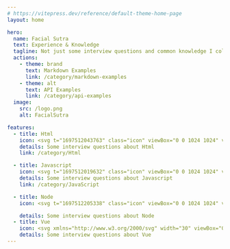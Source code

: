 ```yaml
---
# https://vitepress.dev/reference/default-theme-home-page
layout: home

hero:
  name: Facial Sutra
  text: Experience & Knowledge
  tagline: Not just some interview questions and common knowledge I collected
  actions:
    - theme: brand
      text: Markdown Examples
      link: /category/markdown-examples
    - theme: alt
      text: API Examples
      link: /category/api-examples
  image:
    src: /logo.png
    alt: FacialSutra

features:
  - title: Html
    icon: <svg t="1697512043763" class="icon" viewBox="0 0 1024 1024" version="1.1" xmlns="http://www.w3.org/2000/svg" p-id="1395" width="30" height="30"><path d="M89.088 59.392l62.464 803.84c1.024 12.288 9.216 22.528 20.48 25.6L502.784 993.28c6.144 2.048 12.288 2.048 18.432 0l330.752-104.448c11.264-4.096 19.456-14.336 20.48-25.6l62.464-803.84c1.024-17.408-12.288-31.744-29.696-31.744H118.784c-17.408 0-31.744 14.336-29.696 31.744z" fill="#FC490B" p-id="1396"></path><path d="M774.144 309.248h-409.6l12.288 113.664h388.096l-25.6 325.632-227.328 71.68-227.328-71.68-13.312-169.984h118.784v82.944l124.928 33.792 123.904-33.792 10.24-132.096H267.264L241.664 204.8h540.672z" fill="#FFFFFF" p-id="1397"></path></svg>
    details: Some interview questions about Html
    link: /category/Html

  - title: Javascript
    icon: <svg t="1697512019632" class="icon" viewBox="0 0 1024 1024" version="1.1" xmlns="http://www.w3.org/2000/svg" p-id="1108" width="30" height="30"><path d="M2.27555555 2.27555555v1019.4488889h1019.4488889V2.27555555H2.27555555z m554.78044445 795.07911112c0 99.21422222-58.25422222 144.49777777-143.13244445 144.49777779-76.68622222 0-121.05955555-39.59466667-143.8151111-87.60888891l78.05155555-47.104c15.01866667 26.624 28.672 49.15200001 61.66755554 49.152 31.40266667 0 51.42755555-12.288 51.42755557-60.30222222V470.35733333h95.80088889v326.99733334z m226.64533332 144.49777779c-88.97422222 0-146.54577778-42.32533333-174.5351111-97.84888891l78.05155555-45.056c20.48 33.45066666 47.33155555 58.25422222 94.43555556 58.25422223 39.59466667 0 65.08088889-19.79733333 65.08088889-47.33155556 0-32.768-25.94133333-44.37333333-69.85955555-63.71555554l-23.89333334-10.24000003c-69.17688889-29.35466667-114.91555555-66.44622222-114.91555555-144.49777776 0-71.90755556 54.84088889-126.52088887 140.17422222-126.52088889 60.98488889 0 104.67555555 21.16266667 136.07822221 76.68622223L839.68 589.36888891c-16.38400001-29.35466667-34.13333333-40.96-61.66755555-40.96000002-27.98933333 0-45.73866667 17.74933333-45.73866666 40.96000002 0 28.672 17.74933333 40.27733333 58.93688888 58.2542222l23.89333333 10.24c81.46488889 34.816 127.20355555 70.54222222 127.20355555 150.64177778 0 86.016-67.81155555 133.34755555-158.60622223 133.34755555z" fill="#f7df1e" p-id="1109"></path></svg>
    details: Some interview questions about Javascript
    link: /category/JavaScript

  - title: Node
    icon: <svg t="1697512205338" class="icon" viewBox="0 0 1024 1024" version="1.1" xmlns="http://www.w3.org/2000/svg" p-id="1108" width="30" height="30"><path d="M512 19.26636999c-13.1072 0-26.69985223 3.39816334-37.86524445 9.7090378l-361.17617777 208.74429554c-23.30168889 13.59265223-37.86524445 38.83614777-37.86524445 66.02145222v416.5176889c0 27.18530333 14.56355555 52.4288 37.86524445 66.02145222l94.66311111 54.37060666c46.11792555 22.33078557 61.65238557 22.81623666 83.01226666 22.81623779 67.96325888 0 107.28485888-41.26340779 107.28485888-113.11028224V339.17914112c0-5.82542222-4.8545189-10.67994112-10.67993998-10.67994112H342.09185223c-6.31087445 0-11.16539221 4.8545189-11.16539335 10.67994112v411.17771776c0 32.03982222-33.01072555 63.59419221-85.92497778 36.89434112L145.48385223 730.45333333a12.62174777 12.62174777 0 0 1-5.33997113-10.19448888V303.74115555c0-4.36906667 1.94180779-8.2526811 5.33997113-10.19448888l361.17617778-208.25884445c2.91271111-1.94180779 7.76723001-1.94180779 10.67993998 0l361.17617778 208.25884445c3.39816334 1.94180779 5.33996999 5.82542222 5.33997113 10.19448888v416.5176889c0 3.88361443-1.94180779 7.76723001-5.33997113 10.19448888l-361.17617778 208.25884445c-2.91271111 1.94180779-7.76723001 1.94180779-11.16539221 0L414.90963001 883.37066667c-3.88361443-1.45635555-7.76723001-1.94180779-10.19448889-0.48545224-25.72894777 14.56355555-30.58346667 17.47626667-54.37060779 24.75804445-5.82542222 1.94180779-15.04900779 5.33996999 3.39816334 15.53446002l120.39205888 71.36142222c11.65084445 6.79632555 24.27259221 10.19448889 37.86524445 10.19448889s26.2144-3.39816334 37.86524445-10.19448889l361.17617777-208.25884445c23.30168889-13.59265223 37.86524445-38.83614777 37.86524445-66.02145222V303.74115555c0-27.18530333-14.56355555-52.4288-37.86524445-66.02145222l-361.17617777-208.74429554c-11.16539221-6.31087445-24.27259221-9.70903666-37.86524445-9.7090378M609.09036999 317.81925888c-102.91579221 0-164.56817778 43.20521443-164.56817778 116.02299335 0 78.15774777 61.16693333 100.97398557 160.19911112 110.68302222 117.9648 11.65084445 127.18838557 29.12711111 127.18838556 52.4288 0 40.29250333-32.52527445 57.2833189-108.25576334 57.28331776-96.11946667 0-116.50844445-23.78714112-123.79022222-71.36142222a10.97121223 10.97121223 0 0 0-10.67993999-8.73813333h-46.60337777c-5.82542222 0-10.19448889 4.36906667-10.1944889 10.67994112 0 60.19603001 33.01072555 133.01380779 191.26802888 133.01380779 114.08118557 0 179.61718557-45.14702222 179.61718556-123.79022223 0-78.15774777-52.4288-98.54672555-163.59727445-113.59573333-112.13937778-14.56355555-123.30476999-22.33078557-123.30476999-48.54518556 0-21.84533333 9.70903666-50.97244445 92.72130332-50.97244445 72.81777778 0 101.45943666 16.01991111 112.62483001 66.02145223 0.97090333 4.8545189 5.33996999 8.2526811 10.19448889 8.2526811h47.08883001c2.42725888 0 5.33996999-0.97090333 7.28177777-3.39816334 1.94180779-1.94180779 3.39816334-4.8545189 2.42725888-7.76722887C781.91123001 357.62631111 724.62791111 317.81925888 609.09036999 317.81925888z" fill="#539e43" p-id="1109"></path></svg>

    details: Some interview questions about Node
  - title: Vue
    icon: <svg xmlns="http://www.w3.org/2000/svg" width="30" viewBox="0 0 256 220.8"><path fill="#41B883" d="M204.8 0H256L128 220.8 0 0h97.92L128 51.2 157.44 0h47.36Z"/><path fill="#41B883" d="m0 0 128 220.8L256 0h-51.2L128 132.48 50.56 0H0Z"/><path fill="#35495E" d="M50.56 0 128 133.12 204.8 0h-47.36L128 51.2 97.92 0H50.56Z"/></svg>
    details: Some interview questions about Vue
---
```


<style>
:root {
  --vp-home-hero-name-color: transparent;
  --vp-home-hero-name-background: -webkit-linear-gradient(120deg, #bd34fe 30%, #41d1ff);

  --vp-home-hero-image-background-image: linear-gradient(-30deg, #bd34fe 30%, #41d1ff);
  --vp-home-hero-image-filter: blur(40px);
}

@media (min-width: 640px) {
  :root {
    --vp-home-hero-image-filter: blur(56px);
  }
}

@media (min-width: 960px) {
  :root {
    --vp-home-hero-image-filter: blur(72px);
  }
}
</style>
